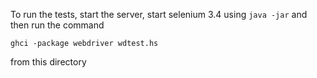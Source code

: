 To run the tests, start the server, start selenium 3.4 using `java -jar` and then run the command

```
ghci -package webdriver wdtest.hs
```
from this directory
